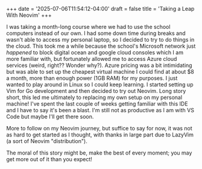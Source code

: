 +++
date = '2025-07-06T11:54:12-04:00'
draft = false
title = 'Taking a Leap With Neovim'
+++

I was taking a month-long course where we had to use the school computers instead of our own. I had some down time during breaks and wasn't able to access my personal laptop, so I decided to try to do things in the cloud. This took me a while because the school's Microsoft network just *happened* to block digital ocean and google cloud consoles which I am more familiar with, but fortunately allowed me to access Azure cloud services (weird, right?? Wonder why?). Azure pricing was a bit intimidating but was able to set up the cheapest virtual machine I could find at about $8 a month, more than enough power (1GB RAM) for my purposes. I just wanted to play around in Linux so I could keep learning. I started setting up Vim for Go development and then decided to try out Neovim. Long story short, this led me ultimately to replacing my own setup on my personal machine! I've spent the last couple of weeks getting familiar with this IDE and I have to say it's been a blast. I'm still not as productive as I am with VS Code but maybe I'll get there soon.

More to follow on my Neovim journey, but suffice to say for now, it was not as hard to get started as I thought, with thanks in large part due to LazyVim (a sort of Neovim "distribution").

The moral of this story might be, make the best of every moment; you may get more out of it than you expect!
